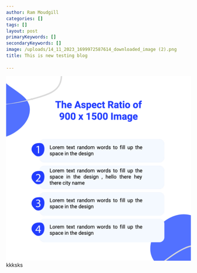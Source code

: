 ```yaml
---
author: Ram Moudgill
categories: []
tags: []
layout: post
primaryKeywords: []
secondaryKeywords: []
image: /uploads/14_11_2023_1699972587614_downloaded_image (2).png
title: This is new testing blog

---
```


![sls](/uploads/14_11_2023_1699972633756_downloaded_image.png)
kkksks

